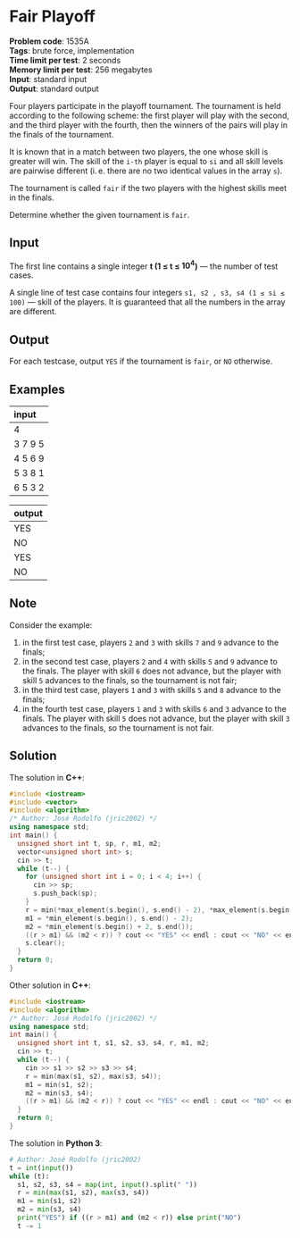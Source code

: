 # Fair Playoff
**Problem code**: 1535A  
**Tags**: brute force, implementation  
**Time limit per test**: 2 seconds  
**Memory limit per test**: 256 megabytes  
**Input**: standard input  
**Output**: standard output  

Four players participate in the playoff tournament. The tournament is held according to the following scheme: the first player will play with the second, and the third player with the fourth, then the winners of the pairs will play in the finals of the tournament.

It is known that in a match between two players, the one whose skill is greater will win. The skill of the `i-th` player is equal to `si` and all skill levels are pairwise different (i. e. there are no two identical values in the array `s`).

The tournament is called `fair` if the two players with the highest skills meet in the finals.

Determine whether the given tournament is `fair`.

## Input
The first line contains a single integer **t (1 ≤ t ≤ $10^{4}$)** — the number of test cases.

A single line of test case contains four integers `s1, s2 , s3, s4 (1 ≤ si ≤ 100)` — skill of the players. It is guaranteed that all the numbers in the array are different.

## Output
For each testcase, output `YES` if the tournament is `fair`, or `NO` otherwise.

## Examples
| input |
| :--- |
| 4 |
| 3 7 9 5 |
| 4 5 6 9 |
| 5 3 8 1 |
| 6 5 3 2 |

| output |
| :--- |
| YES |
| NO |
| YES |
| NO |

## Note
Consider the example:

1. in the first test case, players `2` and `3` with skills `7` and `9` advance to the finals;
2. in the second test case, players `2` and `4` with skills `5` and `9` advance to the finals. The player with skill `6` does not advance, but the player with skill `5` advances to the finals, so the tournament is not fair;
3. in the third test case, players `1` and `3` with skills `5` and `8` advance to the finals;
4. in the fourth test case, players `1` and `3` with skills `6` and `3` advance to the finals. The player with skill `5` does not advance, but the player with skill `3` advances to the finals, so the tournament is not fair.

## Solution
The solution in **C++**:
```cpp
#include <iostream>
#include <vector>
#include <algorithm>
/* Author: José Rodolfo (jric2002) */
using namespace std;
int main() {
  unsigned short int t, sp, r, m1, m2;
  vector<unsigned short int> s;
  cin >> t;
  while (t--) {
    for (unsigned short int i = 0; i < 4; i++) {
      cin >> sp;
      s.push_back(sp);
    }
    r = min(*max_element(s.begin(), s.end() - 2), *max_element(s.begin() + 2, s.end()));
    m1 = *min_element(s.begin(), s.end() - 2);
    m2 = *min_element(s.begin() + 2, s.end());
    ((r > m1) && (m2 < r)) ? cout << "YES" << endl : cout << "NO" << endl;
    s.clear();
  }
  return 0;
}
```
Other solution in **C++**:
```cpp
#include <iostream>
#include <algorithm>
/* Author: José Rodolfo (jric2002) */
using namespace std;
int main() {
  unsigned short int t, s1, s2, s3, s4, r, m1, m2;
  cin >> t;
  while (t--) {
    cin >> s1 >> s2 >> s3 >> s4;
    r = min(max(s1, s2), max(s3, s4));
    m1 = min(s1, s2);
    m2 = min(s3, s4);
    ((r > m1) && (m2 < r)) ? cout << "YES" << endl : cout << "NO" << endl;
  }
  return 0;
}
```

The solution in **Python 3**:
```python
# Author: José Rodolfo (jric2002)
t = int(input())
while (t):
  s1, s2, s3, s4 = map(int, input().split(" "))
  r = min(max(s1, s2), max(s3, s4))
  m1 = min(s1, s2)
  m2 = min(s3, s4)
  print("YES") if ((r > m1) and (m2 < r)) else print("NO")
  t -= 1
```
